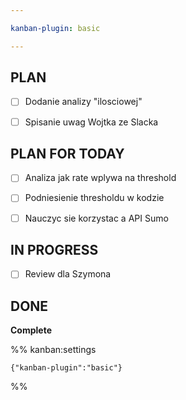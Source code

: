 ```yaml
---

kanban-plugin: basic

---
```


## PLAN

- [ ] Dodanie analizy "ilosciowej"
- [ ] Spisanie uwag Wojtka ze Slacka


## PLAN FOR TODAY

- [ ] Analiza jak rate wplywa na threshold
- [ ] Podniesienie thresholdu w kodzie
- [ ] Nauczyc sie korzystac a API Sumo


## IN PROGRESS

- [ ] Review dla Szymona


## DONE

**Complete**




%% kanban:settings
```
{"kanban-plugin":"basic"}
```
%%